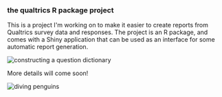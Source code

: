 ### the qualtrics R package project

This is a project I'm working on to make it easier to create reports from 
Qualtrics survey data and responses. The project is an R package, and 
comes with a Shiny application that can be used as an interface for 
some automatic report generation. 

![constructing a question dictionary](https://giant.gfycat.com/ThoughtfulCreamyKoalabear.gif)

More details will come soon!

![diving penguins](https//media.giphy.com/media/22zIpaS7fhqU/giphy.gif)
